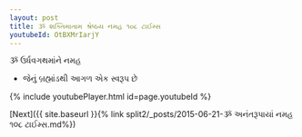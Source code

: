 ```yaml
---
layout: post
title: ૐ શક્તિમાતામ શ્રેષ્ઠય નમહ ૧૦૮ ટાઈમ્સ
youtubeId: OtBXMrIarjY
---
```

 
 
 ૐ ઉર્ધવગથમાંને નમહ  
 
 -  જેનું બ્રહ્માંડથી આગળ એક સ્વરૂપ છે 
 
  
 
  
 
 
 
 
 
 


{% include youtubePlayer.html id=page.youtubeId %}
 
[Next]({{ site.baseurl }}{% link  split2/_posts/2015-06-21-ૐ અનંતરૂપાયાં નમહ ૧૦૮ ટાઈમ્સ.md%})
 
